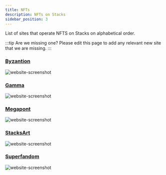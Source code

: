 ```yaml
---
title: NFTs
description: NFTs on Stacks
sidebar_position: 3
---
```


List of sites that operate NFTS on Stacks on alphabetical order.

:::tip Are we missing one?
Please edit this page to add any relevant new site that we are missing.
:::

### [Byzantion](https://byzantion.xyz/)

![website-screenshot](/img/sh_nft_byzantion.png)

### [Gamma](https://gamma.io/)
![website-screenshot](/img/sh_nft_gamma.png)

### [Megapont](https://www.megapont.com/)

![website-screenshot](/img/sh_nft_megapont.png)

### [StacksArt](https://www.stacksart.com/)

![website-screenshot](/img/sh_nft_stacksart.png)

### [Superfandom](https://superfandom.io/)

![website-screenshot](/img/sh_superfandom.png)